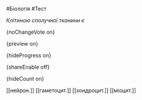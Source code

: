 #Біологія #Тест

*Клітиною сполучної тканини є*

{noChangeVote on}

{preview on}

{hideProgress on}

{shareEnable off}

{hideCount on}

[[нейрон.]]
[[гаметоцит.]]
[[хондроцит.]]
[[міоцит.]]
